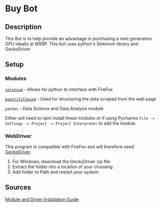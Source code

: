 # Buy Bot

## Description

This Bot is to help provide an advantage in purchasing a next generation GPU ideally at MSRP. This bot uses python's
Selenium library and GeckoDriver

## Setup

### Modules

[`selenium`](https://www.selenium.dev/) - Allows for python to interface with FireFox

[`beautifulSoup4`](https://www.crummy.com/software/BeautifulSoup/) - Used for structuring the data scraped from the web
page

`pandas` - Data Science and Data Analysis module

Either will need to npm install these modules or if using Pycharms `File -> Settings -> Project -> Project Interpreter`
to add the module

### WebDriver

This program is compatible with FireFox and will therefore
need [GeckoDriver](https://github.com/mozilla/geckodriver/releases).

1. For Windows, download the GeckoDriver zip file
2. Extract the folder into a location of your choosing
3. Add folder to Path and restart your system

## Sources

[Module and Driver Installation Guide](https://www.geeksforgeeks.org/how-to-install-selenium-in-python/)



